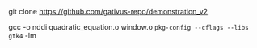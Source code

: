 git clone https://github.com/gativus-repo/demonstration_v2

gcc -o nddi quadratic_equation.o window.o `pkg-config --cflags --libs gtk4` -lm
